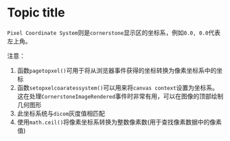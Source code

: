 # Topic title

`Pixel Coordinate System`则是`cornerstone`显示区的坐标系，例如`0.0, 0.0`代表左上角。

注意：
1. 函数`pagetopxel()`可用于将从浏览器事件获得的坐标转换为像素坐标系中的坐标
2. 函数`setopxelcoaratessystem()`可以用来将`canvas context`设置为坐标系。这在处理`CornerstoneImageRendered`事件时非常有用，可以在图像的顶部绘制几何图形
3. 此坐标系统与`dicom`灰度值相匹配
4. 使用`math.ceil()`将像素坐标系转换为整数像素数(用于查找像素数据中的像素值)